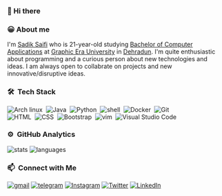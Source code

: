 ### 👋 Hi there 

### 😀 About me
I'm [Sadik Saifi](https://github.com/sadikeey) who is 21-year-old studying [Bachelor of Computer Applications](https://www.shiksha.com/it-software/articles/all-you-need-to-know-about-bca-and-its-scope-blogId-13258) at [Graphic Era University](https://www.geu.ac.in/) in [Dehradun](https://en.wikipedia.org/wiki/Dehradun). I'm quite enthusiastic about programming and a curious person about new technologies and ideas. I am always open to collabrate on projects and new innovative/disruptive ideas.

### 🛠 &nbsp;Tech Stack
![Arch linux](https://img.shields.io/badge/Arch_Linux-1793D1?style=flat&logo&logo=arch-linux&logoColor=white)&nbsp;
![Java](https://img.shields.io/badge/-Java-141a20?style=flat&logo=java&logoColor=FFA518)&nbsp;
![Python](https://img.shields.io/badge/-Python-141a20?style=flat&logo=python)&nbsp;
![shell](https://img.shields.io/badge/-Bash_Script-141a20?style=flat&logo=powershell)&nbsp;
![Docker](https://img.shields.io/badge/-Docker-141a20?style=flat&logo=docker)&nbsp;
![Git](https://img.shields.io/badge/-Git-141a20?style=flat&logo=git)&nbsp;\
![HTML](https://img.shields.io/badge/-HTML-141a20?style=flat&logo=HTML5)&nbsp;
![CSS](https://img.shields.io/badge/-CSS-141a20?style=flat&logo=CSS3&logoColor=1572B6)&nbsp;
![Bootstrap](https://img.shields.io/badge/-Bootstrap-141a20?style=flat&logo=bootstrap&logoColor=563D7C)&nbsp;
![vim](https://img.shields.io/badge/-Vim-141a20?style=flat&logo=vim)&nbsp;
![Visual Studio Code](https://img.shields.io/badge/-Visual%20Studio%20Code-141a20?style=flat&logo=visual-studio-code&logoColor=007ACC)&nbsp;

### ⚙️ &nbsp;GitHub Analytics
![stats](https://github-readme-stats.vercel.app/api?username=sadikeey&theme=gotham&show_icons=true&border_color=2e3440)
![languages](https://github-readme-stats.vercel.app/api/top-langs/?username=sadikeey&layout=compact&exclude_repo=sadikeey.github.io&theme=gotham&border_color=2e3440&card_width=250)


### 📫 &nbsp;Connect with Me
[![gmail](https://img.shields.io/badge/-GMAIL-D14836?style=flat&logo=Gmail&logoColor=white)](mailto:sadiksaifi205@gmail.com)
[![telegram](https://img.shields.io/badge/-TELEGRAM-2CA5E0?style=flat&logo=Telegram&logoColor=white)](https://t.me/sadikeey)
[![Instagram](https://img.shields.io/badge/-INSTAGRAM-E4405F?style=flat&logo=Instagram&logoColor=white)](https://www.instagram.com/sadikeey/)
[![Twitter](https://img.shields.io/badge/-TWITTER-1DA1F2?style=flat&logo=Twitter&logoColor=white)](https://www.twitter.com/sadikeey/)
[![LinkedIn](https://img.shields.io/badge/LinkedIn-0077B5?style=for-the-badge&logo=linkedin&logoColor=white)](https://www.linkedin.com/in/sadiksaifi)
